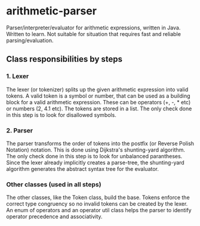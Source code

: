 # arithmetic-parser
Parser/interpreter/evaluator for arithmetic expressions, written in Java.
Written to learn. Not suitable for situation that requires fast and reliable parsing/evaluation.

## Class responsibilities by steps
### 1. Lexer
The lexer (or tokenizer) splits up the given arithmetic expression into valid tokens. A valid token is a symbol or number, 
that can be used as a building block for a valid arithmetic expression. These can be operators (+, -, * etc) or numbers (2, 4.1 etc).
The tokens are stored in a list. The only check done in this step is to look for disallowed symbols.

### 2. Parser
The parser transforms the order of tokens into the postfix (or Reverse Polish Notation) notation. This is done using
Dijkstra's shunting-yard algorithm. The only check done in this step is to look for unbalanced parantheses.
Since the lexer already implicitly creates a parse-tree, the shunting-yard algorithm generates the abstract syntax tree for the evaluator.

### Other classes (used in all steps)
The other classes, like the Token class, build the base. Tokens enforce the correct type congruency so no invalid tokens can be created by the lexer. An enum of operators and an operator util class helps the parser to identify operator precedence and associativity.
